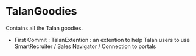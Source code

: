 # TalanGoodies
Contains all the Talan goodies.
   - First Commit : TalanExtention : an extention to help Talan users to use SmartRecruiter / Sales Navigator / Connection to portals
